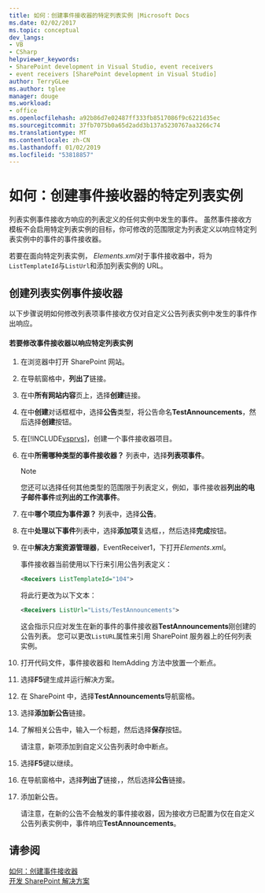 ```yaml
---
title: 如何：创建事件接收器的特定列表实例 |Microsoft Docs
ms.date: 02/02/2017
ms.topic: conceptual
dev_langs:
- VB
- CSharp
helpviewer_keywords:
- SharePoint development in Visual Studio, event receivers
- event receivers [SharePoint development in Visual Studio]
author: TerryGLee
ms.author: tglee
manager: douge
ms.workload:
- office
ms.openlocfilehash: a92b86d7e02487ff333fb8517086f9c6221d35ec
ms.sourcegitcommit: 37fb7075b0a65d2add3b137a5230767aa3266c74
ms.translationtype: MT
ms.contentlocale: zh-CN
ms.lasthandoff: 01/02/2019
ms.locfileid: "53818857"
---
```

# <a name="how-to-create-an-event-receiver-for-a-specific-list-instance"></a>如何：创建事件接收器的特定列表实例
  列表实例事件接收方响应的列表定义的任何实例中发生的事件。 虽然事件接收方模板不会启用特定列表实例的目标，你可修改的范围限定为列表定义以响应特定列表实例中的事件的事件接收器。  
  
 若要在面向特定列表实例， *Elements.xml*对于事件接收器中，将为`ListTemplateId`与`ListUrl`和添加列表实例的 URL。  
  
## <a name="create-a-list-instance-event-receiver"></a>创建列表实例事件接收器  
 以下步骤说明如何修改列表项事件接收方仅对自定义公告列表实例中发生的事件作出响应。  
  
#### <a name="to-modify-an-event-receiver-to-respond-to-a-specific-list-instance"></a>若要修改事件接收器以响应特定列表实例  
  
1.  在浏览器中打开 SharePoint 网站。  
  
2.  在导航窗格中，**列出了**链接。  
  
3.  在中**所有网站内容**页上，选择**创建**链接。  
  
4.  在中**创建**对话框框中，选择**公告**类型，将公告命名**TestAnnouncements**，然后选择**创建**按钮。  
  
5.  在[!INCLUDE[vsprvs](../sharepoint/includes/vsprvs-md.md)]，创建一个事件接收器项目。  
  
6.  在中**所需哪种类型的事件接收器？** 列表中，选择**列表项事件**。  
  
    > [!NOTE]  
    >  您还可以选择任何其他类型的范围限于列表定义，例如，事件接收器**列出的电子邮件事件**或**列出的工作流事件**。  
  
7.  在中**哪个项应为事件源？** 列表中，选择**公告**。  
  
8.  在中**处理以下事件**列表中，选择**添加项**复选框，，然后选择**完成**按钮。  
  
9. 在中**解决方案资源管理器**，EventReceiver1，下打开*Elements.xml*。  
  
     事件接收器当前使用以下行来引用公告列表定义：  
  
    ```xml  
    <Receivers ListTemplateId="104">  
    ```  
  
     将此行更改为以下文本：  
  
    ```xml  
    <Receivers ListUrl="Lists/TestAnnouncements">  
    ```  
  
     这会指示只应对发生在新的事件的事件接收器**TestAnnouncements**刚创建的公告列表。 您可以更改`ListURL`属性来引用 SharePoint 服务器上的任何列表实例。  
  
10. 打开代码文件，事件接收器和 ItemAdding 方法中放置一个断点。  
  
11. 选择**F5**键生成并运行解决方案。  
  
12. 在 SharePoint 中，选择**TestAnnouncements**导航窗格。  
  
13. 选择**添加新公告**链接。  
  
14. 了解相关公告中，输入一个标题，然后选择**保存**按钮。  
  
     请注意，新项添加到自定义公告列表时命中断点。  
  
15. 选择**F5**键以继续。  
  
16. 在导航窗格中，选择**列出了**链接，，然后选择**公告**链接。  
  
17. 添加新公告。  
  
     请注意，在新的公告不会触发的事件接收器，因为接收方已配置为仅在自定义公告列表实例中，事件响应**TestAnnouncements**。  
  
## <a name="see-also"></a>请参阅
 [如何：创建事件接收器](../sharepoint/how-to-create-an-event-receiver.md)   
 [开发 SharePoint 解决方案](../sharepoint/developing-sharepoint-solutions.md)  
